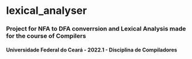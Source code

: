 # lexical_analyser
### Project for NFA to DFA converrsion and Lexical Analysis made for the course of Compilers 
#### Universidade Federal do Ceará - 2022.1 - Disciplina de Compiladores
